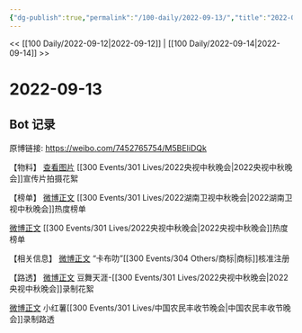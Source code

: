```yaml
---
{"dg-publish":true,"permalink":"/100-daily/2022-09-13/","title":"2022-09-13"}
---
```



<< [[100 Daily/2022-09-12\|2022-09-12]] | [[100 Daily/2022-09-14\|2022-09-14]] >>

# 2022-09-13

## Bot 记录

原博链接: https://weibo.com/7452765754/M5BEIiDQk

【物料】
[查看图片](https://wx4.sinaimg.cn/large/0088n2Pggy1h65cat8b2mj30ku112dhy.jpg) [[300 Events/301 Lives/2022央视中秋晚会\|2022央视中秋晚会]]宣传片拍摄花絮

【榜单】
[微博正文](https://m.weibo.cn/3960037780/4813267786274312) [[300 Events/301 Lives/2022湖南卫视中秋晚会\|2022湖南卫视中秋晚会]]热度榜单

[微博正文](https://m.weibo.cn/3960037780/4813313894254272) [[300 Events/301 Lives/2022央视中秋晚会\|2022央视中秋晚会]]热度榜单

【相关信息】
[微博正文](https://m.weibo.cn/5349191816/4813182893300812) “卡布叻”[[300 Events/304 Others/商标\|商标]]核准注册

【路透】
[微博正文](https://m.weibo.cn/1019096671/4813246500965839) 豆舞天涯-[[300 Events/301 Lives/2022央视中秋晚会\|2022央视中秋晚会]]录制花絮

[微博正文](https://m.weibo.cn/6475713579/4813318877611191) 小红薯[[300 Events/301 Lives/中国农民丰收节晚会\|中国农民丰收节晚会]]录制路透
